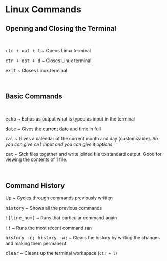 # **Linux Commands**

## **Opening and Closing the Terminal**

&nbsp;

<kbd>ctr + opt + t</kbd> ~ Opens Linux terminal

<kbd>ctr + opt + d</kbd> ~ Closes Linux terminal

<kbd>exit</kbd> ~ Closes Linux terminal

&nbsp;

## **Basic Commands**

&nbsp;

<kbd>echo</kbd> ~ Echos as output what is typed as input in the terminal

<kbd>date</kbd> ~ Gives the current date and time in full

<kbd>cal</kbd> ~ Gives a calendar of the current month and day (customizable).
*So you can give <kbd>cal</kbd> input and you can give it options*

<kbd>cat</kbd> ~ Stck files together and write joined file to standard output. Good
for viewing the contents of 1 file.

&nbsp;

## **Command History**

Up ~ Cycles through commands previously written

<kbd>history</kbd> ~ Shows all the previous commands

<kbd>![line_num]</kbd> ~ Runs that particular command again

<kbd>!!</kbd> ~ Runs the most recent command ran

<kbd>history -c; history -w;</kbd> ~ Clears the history by writing the changes and
making them permanent 

<kbd>clear</kbd> ~ Cleans up the terminal workspace (`ctr + l`)


